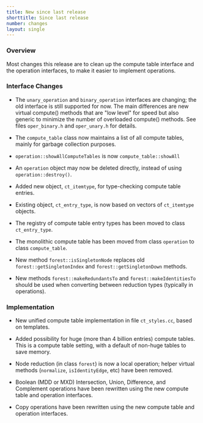 ```yaml
---
title: New since last release
shorttitle: Since last release
number: changes
layout: single
---
```


### Overview

Most changes this release are to clean up the compute table interface
and the operation interfaces,
to make it easier to implement operations.


### Interface Changes

* The ```unary_operation``` and ```binary_operation``` interfaces
  are changing; the old interface is still supported for now.
  The main differences are new virtual compute() methods that are "low level" for speed
  but also generic to minimize the number of overloaded compute() methods.
  See files ```oper_binary.h``` and ```oper_unary.h``` for details.

* The ```compute_table``` class now maintains a list of all compute
    tables, mainly for garbage collection purposes.

* ```operation::showAllComputeTables``` is now ```compute_table::showAll```

* An ```operation``` object may now be deleted directly,
  instead of using ```operation::destroy()```.

* Added new object, ```ct_itemtype```, for type-checking compute table entries.

* Existing object, ```ct_entry_type```, is now based on vectors of ```ct_itemtype``` objects.

* The registry of compute table entry types has been moved to
  class ```ct_entry_type```.

* The monolithic compute table has been moved from class ```operation```
  to class ```compute_table```.

* New method ```forest::isSingletonNode``` replaces old
    ```forest::getSingletonIndex``` and ```forest::getSingletonDown``` methods.

* New methods ```forest::makeRedundantsTo``` and ```forest::makeIdentitiesTo```
  should be used when converting between reduction types (typically
  in operations).

### Implementation

* New unified compute table implementation in file ```ct_styles.cc```,
  based on templates.

* Added possibility for huge (more than 4 billion entries) compute tables.
  This is a compute table setting, with a default of non-huge tables
  to save memory.

* Node reduction (in class ```forest```) is now a local operation;
  helper virtual methods (```normalize```, ```isIdentityEdge```, etc)
  have been removed.

* Boolean (MDD or MXD) Intersection, Union, Difference, and Complement operations
  have been rewritten using the new compute table and operation interfaces.

* Copy operations have been rewritten using the new compute table
  and operation interfaces.
